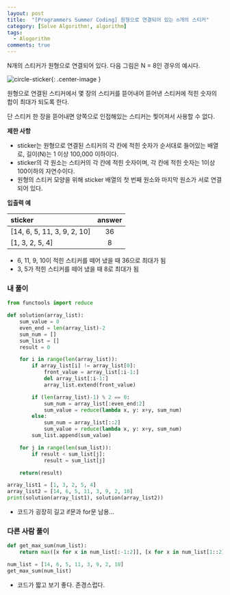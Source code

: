 ```yaml
---
layout: post
title:  "[Programmers Summer Coding] 원형으로 연결되어 있는 n개의 스티커"
category: [Solve Algorithm!, algorithm]
tags:
  - Alogorithm
comments: true
---
```


N개의 스티커가 원형으로 연결되어 있다. 다음 그림은 N = 8인 경우의 예시다.

![circle-sticker]({{site.url}}/assets/circle-sticker.jpg ){: .center-image }

원형으로 연결된 스티커에서 몇 장의 스티커를 뜯어내어 뜯어낸 스티커에 적힌 숫자의 합이 최대가 되도록 한다. 

단 스티커 한 장을 뜯어내면 양쪽으로 인접해있는 스티커는 찢어져서 사용할 수 없다.

**제한 사항**
- sticker는 원형으로 연결된 스티커의 각 칸에 적힌 숫자가 순서대로 들어있는 배열로, 길이(N)는 1 이상 100,000 이하이다.
- sticker의 각 원소는 스티커의 각 칸에 적힌 숫자이며, 각 칸에 적힌 숫자는 1이상 100이하의 자연수이다.
- 원형의 스티커 모양을 위해 sticker 배열의 첫 번째 원소와 마지막 원소가 서로 연결되어 있다.

**입출력 예**

| sticker | answer |
|:--|:--:|
| [14, 6, 5, 11, 3, 9, 2, 10] | 36 |    
| [1, 3, 2, 5, 4] | 8  | 

- 6, 11, 9, 10이 적힌 스티커를 떼어 냈을 때 36으로 최대가 됨
- 3, 5가 적힌 스티커를 떼어 냈을 때 8로 최대가 됨

### 내 풀이

```python
from functools import reduce

def solution(array_list):
    sum_value = 0
    even_end = len(array_list)-2
    sum_num = []
    sum_list = []
    result = 0

    for i in range(len(array_list)):
        if array_list[i] != array_list[0]:
            front_value = array_list[:i-1:]
            del array_list[:i-1:]
            array_list.extend(front_value)

        if (len(array_list)-1) % 2 == 0:
            sum_num = array_list[:even_end:2]
            sum_value = reduce(lambda x, y: x+y, sum_num)
        else:
            sum_num = array_list[::2]
            sum_value = reduce(lambda x, y: x+y, sum_num)
        sum_list.append(sum_value)

    for j in range(len(sum_list)):
        if result < sum_list[j]:
            result = sum_list[j]

    return(result)

array_list1 = [1, 3, 2, 5, 4]
array_list2 = [14, 6, 5, 11, 3, 9, 2, 10]
print(solution(array_list1), solution(array_list2))
```

- 코드가 굉장히 길고 if문과 for문 남용...

### 다른 사람 풀이

```python
def get_max_sum(num_list):    
    return max([x for x in num_list[:-1:2]], [x for x in num_list[1::2]], key=sum)

num_list = [14, 6, 5, 11, 3, 9, 2, 10]
get_max_sum(num_list)
```

- 코드가 짧고 보기 좋다. 존경스럽다.